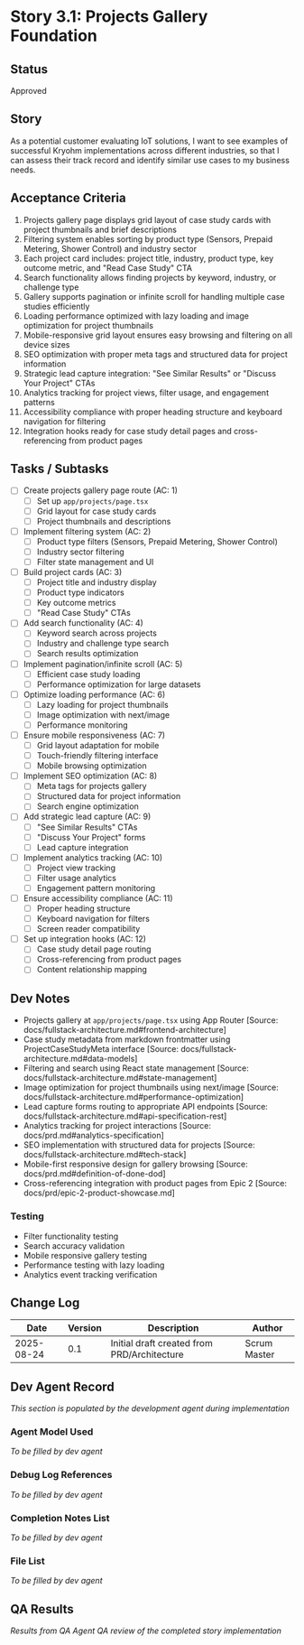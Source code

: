 # Story 3.1: Projects Gallery Foundation

## Status
Approved

## Story
As a potential customer evaluating IoT solutions,
I want to see examples of successful Kryohm implementations across different industries,
so that I can assess their track record and identify similar use cases to my business needs.

## Acceptance Criteria
1. Projects gallery page displays grid layout of case study cards with project thumbnails and brief descriptions
2. Filtering system enables sorting by product type (Sensors, Prepaid Metering, Shower Control) and industry sector
3. Each project card includes: project title, industry, product type, key outcome metric, and "Read Case Study" CTA
4. Search functionality allows finding projects by keyword, industry, or challenge type
5. Gallery supports pagination or infinite scroll for handling multiple case studies efficiently
6. Loading performance optimized with lazy loading and image optimization for project thumbnails
7. Mobile-responsive grid layout ensures easy browsing and filtering on all device sizes
8. SEO optimization with proper meta tags and structured data for project information
9. Strategic lead capture integration: "See Similar Results" or "Discuss Your Project" CTAs
10. Analytics tracking for project views, filter usage, and engagement patterns
11. Accessibility compliance with proper heading structure and keyboard navigation for filtering
12. Integration hooks ready for case study detail pages and cross-referencing from product pages

## Tasks / Subtasks
- [ ] Create projects gallery page route (AC: 1)
  - [ ] Set up `app/projects/page.tsx`
  - [ ] Grid layout for case study cards
  - [ ] Project thumbnails and descriptions
- [ ] Implement filtering system (AC: 2)
  - [ ] Product type filters (Sensors, Prepaid Metering, Shower Control)
  - [ ] Industry sector filtering
  - [ ] Filter state management and UI
- [ ] Build project cards (AC: 3)
  - [ ] Project title and industry display
  - [ ] Product type indicators
  - [ ] Key outcome metrics
  - [ ] "Read Case Study" CTAs
- [ ] Add search functionality (AC: 4)
  - [ ] Keyword search across projects
  - [ ] Industry and challenge type search
  - [ ] Search results optimization
- [ ] Implement pagination/infinite scroll (AC: 5)
  - [ ] Efficient case study loading
  - [ ] Performance optimization for large datasets
- [ ] Optimize loading performance (AC: 6)
  - [ ] Lazy loading for project thumbnails
  - [ ] Image optimization with next/image
  - [ ] Performance monitoring
- [ ] Ensure mobile responsiveness (AC: 7)
  - [ ] Grid layout adaptation for mobile
  - [ ] Touch-friendly filtering interface
  - [ ] Mobile browsing optimization
- [ ] Implement SEO optimization (AC: 8)
  - [ ] Meta tags for projects gallery
  - [ ] Structured data for project information
  - [ ] Search engine optimization
- [ ] Add strategic lead capture (AC: 9)
  - [ ] "See Similar Results" CTAs
  - [ ] "Discuss Your Project" forms
  - [ ] Lead capture integration
- [ ] Implement analytics tracking (AC: 10)
  - [ ] Project view tracking
  - [ ] Filter usage analytics
  - [ ] Engagement pattern monitoring
- [ ] Ensure accessibility compliance (AC: 11)
  - [ ] Proper heading structure
  - [ ] Keyboard navigation for filters
  - [ ] Screen reader compatibility
- [ ] Set up integration hooks (AC: 12)
  - [ ] Case study detail page routing
  - [ ] Cross-referencing from product pages
  - [ ] Content relationship mapping

## Dev Notes
- Projects gallery at `app/projects/page.tsx` using App Router [Source: docs/fullstack-architecture.md#frontend-architecture]
- Case study metadata from markdown frontmatter using ProjectCaseStudyMeta interface [Source: docs/fullstack-architecture.md#data-models]
- Filtering and search using React state management [Source: docs/fullstack-architecture.md#state-management]
- Image optimization for project thumbnails using next/image [Source: docs/fullstack-architecture.md#performance-optimization]
- Lead capture forms routing to appropriate API endpoints [Source: docs/fullstack-architecture.md#api-specification-rest]
- Analytics tracking for project interactions [Source: docs/prd.md#analytics-specification]
- SEO implementation with structured data for projects [Source: docs/fullstack-architecture.md#tech-stack]
- Mobile-first responsive design for gallery browsing [Source: docs/prd.md#definition-of-done-dod]
- Cross-referencing integration with product pages from Epic 2 [Source: docs/prd/epic-2-product-showcase.md]

### Testing
- Filter functionality testing
- Search accuracy validation
- Mobile responsive gallery testing
- Performance testing with lazy loading
- Analytics event tracking verification

## Change Log
| Date | Version | Description | Author |
|------|---------|-------------|--------|
| 2025-08-24 | 0.1 | Initial draft created from PRD/Architecture | Scrum Master |

## Dev Agent Record
*This section is populated by the development agent during implementation*

### Agent Model Used
*To be filled by dev agent*

### Debug Log References
*To be filled by dev agent*

### Completion Notes List
*To be filled by dev agent*

### File List
*To be filled by dev agent*

## QA Results
*Results from QA Agent QA review of the completed story implementation*
